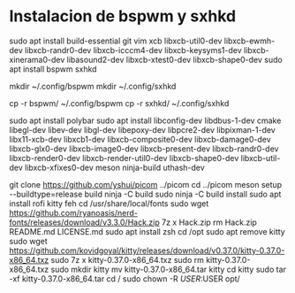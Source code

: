 # Instalacion de bspwm y sxhkd

sudo apt install build-essential git vim xcb libxcb-util0-dev libxcb-ewmh-dev libxcb-randr0-dev libxcb-icccm4-dev libxcb-keysyms1-dev libxcb-xinerama0-dev libasound2-dev libxcb-xtest0-dev libxcb-shape0-dev
sudo apt install bspwm sxhkd

mkdir ~/.config/bspwm
mkdir ~/.config/sxhkd

cp -r bspwm/ ~/.config/bspwm
cp -r sxhkd/ ~/.config/sxhkd

sudo apt install polybar
sudo apt install libconfig-dev libdbus-1-dev cmake libegl-dev libev-dev libgl-dev libepoxy-dev libpcre2-dev libpixman-1-dev libx11-xcb-dev libxcb1-dev libxcb-composite0-dev libxcb-damage0-dev libxcb-glx0-dev libxcb-image0-dev libxcb-present-dev libxcb-randr0-dev libxcb-render0-dev libxcb-render-util0-dev libxcb-shape0-dev libxcb-util-dev libxcb-xfixes0-dev meson ninja-build uthash-dev

git clone https://github.com/yshui/picom ../picom
cd ../picom
meson setup --buildtype=release build
ninja -C build
sudo ninja -C build install
sudo apt install rofi kitty feh
cd /usr/share/local/fonts
sudo wget https://github.com/ryanoasis/nerd-fonts/releases/download/v3.3.0/Hack.zip
7z x Hack.zip
rm Hack.zip README.md LICENSE.md
sudo apt install zsh
cd /opt
sudo apt remove kitty
sudo wget https://github.com/kovidgoyal/kitty/releases/download/v0.37.0/kitty-0.37.0-x86_64.txz
sudo 7z x kitty-0.37.0-x86_64.txz
sudo rm kitty-0.37.0-x86_64.txz
sudo mkdir kitty
mv kitty-0.37.0-x86_64.tar kitty
cd kitty
sudo tar -xf kitty-0.37.0-x86_64.tar
cd / 
sudo chown -R $USER:$USER opt/

